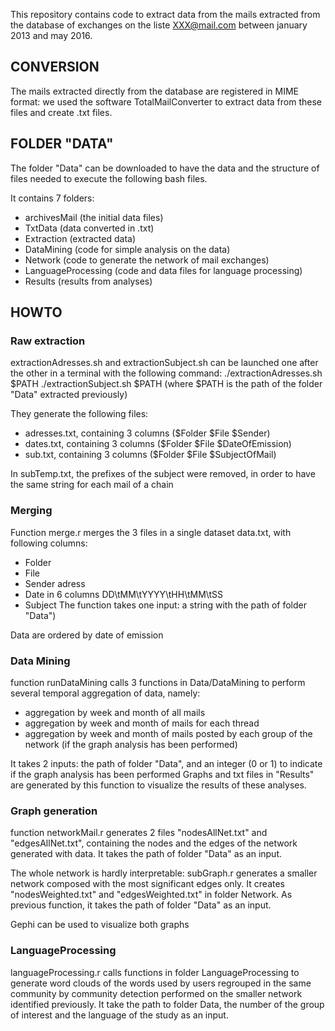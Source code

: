 This repository contains code to extract data from the mails extracted from the database of exchanges on the liste XXX@mail.com 
between january 2013 and may 2016.

## CONVERSION

The mails extracted directly from the database are registered in MIME format: we used the software TotalMailConverter to extract data from these files and create .txt files.

## FOLDER "DATA"

The folder "Data" can be downloaded to have the data and the structure of files needed to execute the following bash files.

It contains 7 folders:
- archivesMail (the initial data files)
- TxtData (data converted in .txt)
- Extraction (extracted data)
- DataMining (code for simple analysis on the data)
- Network (code to generate the network of mail exchanges) 
- LanguageProcessing (code and data files for language processing)
- Results (results from analyses)

## HOWTO

### Raw extraction
extractionAdresses.sh and extractionSubject.sh can be launched one after the other in a terminal with the following command:
./extractionAdresses.sh $PATH
./extractionSubject.sh $PATH
(where $PATH is the path of the folder "Data" extracted previously)

They generate the following files:
- adresses.txt, containing 3 columns ($Folder $File $Sender)
- dates.txt, containing 3 columns ($Folder $File $DateOfEmission)
- sub.txt, containing 3 columns ($Folder $File $SubjectOfMail)

In subTemp.txt, the prefixes of the subject were removed, in order to have the same string for each mail of a chain

### Merging
Function merge.r merges the 3 files in a single dataset data.txt, with following columns:
- Folder
- File
- Sender adress
- Date in 6 columns DD\tMM\tYYYY\tHH\tMM\tSS
- Subject 
The function takes one input: a string with the path of folder "Data")

Data are ordered by date of emission

### Data Mining
function runDataMining calls 3 functions in Data/DataMining to perform several temporal aggregation of data, namely:
- aggregation by week and month of all mails
- aggregation by week and month of mails for each thread
- aggregation by week and month of mails posted by each group of the network (if the graph analysis has been performed)

It takes 2 inputs: the path of folder "Data", and an integer (0 or 1) to indicate if the graph analysis has been performed
Graphs and txt files in "Results" are generated by this function to visualize the results of these analyses.

### Graph generation
function networkMail.r generates 2 files "nodesAllNet.txt" and "edgesAllNet.txt", containing the nodes and the edges of the network generated with data.
It takes the path of folder "Data" as an input.

The whole network is hardly interpretable: subGraph.r generates a smaller network composed with the most significant edges only. It creates "nodesWeighted.txt" and "edgesWeighted.txt" in folder Network.
As previous function, it takes the path of folder "Data" as an input.

Gephi can be used to visualize both graphs

### LanguageProcessing
languageProcessing.r calls functions in folder LanguageProcessing to generate word clouds of the words used by users regrouped in the same community by community detection performed on the smaller network identified previously.
It take the path to folder Data, the number of the group of interest and the language of the study as an input.


